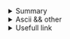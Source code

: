 
</details>

<details>
<summary>Summary</summary>

| *  | Level 1                | Level 2            | Level 3           | Level 4           |
|----|------------------------|--------------------|-------------------|-------------------|
| 0  | :white_check_mark:     | :white_check_mark: |:white_check_mark: |:white_check_mark: |
| 1  | :white_check_mark:     | :white_check_mark: |:white_check_mark: |:white_check_mark: |
| 2  | :white_check_mark:     | :white_check_mark: |:white_check_mark: |:white_check_mark: |
| 3  | :white_check_mark:     | :white_check_mark: |:white_check_mark: |:white_check_mark: |
| 4  | :white_check_mark:     | :white_check_mark: |:white_check_mark: |:white_check_mark: |
| 5  | :white_check_mark:     | :white_check_mark: |:white_check_mark: |:white_check_mark: |
| 6  | :white_check_mark:     | :white_check_mark: |:white_check_mark: |:white_check_mark: |
| 7  | :white_check_mark:     | :white_check_mark: |:white_check_mark: |:white_check_mark: |
| 8  | :white_check_mark:     | :white_check_mark: |:white_check_mark: |:white_check_mark: |
| 9  | :white_check_mark:     | :white_check_mark: |:white_check_mark: |:white_check_mark: |
| 10 | :white_check_mark:     | :white_check_mark: |:white_check_mark: |:white_check_mark: |
| 11 | :white_check_mark:     | :white_check_mark: |:white_check_mark: |:white_check_mark: |
| 12 | :white_check_mark:     | :white_check_mark: |:white_check_mark: |:white_check_mark: |
| 13 | :white_check_mark:     | :white_check_mark: |:white_check_mark: |:white_check_mark: |
| 14 | :white_check_mark:     | :white_check_mark: |:white_check_mark: |:white_check_mark: |
| 15 | :white_check_mark:     | :white_check_mark: |:white_check_mark: |:white_check_mark: |
| 16 | :white_check_mark:     | :white_check_mark: |:white_check_mark: |:white_check_mark: |
| 17 | :white_check_mark:     | :white_check_mark: |:white_check_mark: |:white_check_mark: |
| 18 | :white_check_mark:     | :white_check_mark: |:white_check_mark: |:white_check_mark: |
| 19 | :white_check_mark:     | :white_check_mark: |:white_check_mark: |:white_check_mark: |
| 20 | :white_check_mark:     | :white_check_mark: |:white_check_mark: |:white_check_mark: |
| 21 | :white_check_mark:     | :white_check_mark: |:white_check_mark: |:white_check_mark: |
| 22 | :white_check_mark:     | :white_check_mark: |:white_check_mark: |:white_check_mark: |

</details>

<details>
<summary>Ascii && other</summary>

Make a table with same logic assignment

## DIGIT
0 (48) 1 (49) 2 (50) 3 (51) 4 (52) 5 (53) 6 (54) 7 (55) 8 (56) 9 (57)

##ALPHA

A (65) B (66) C (67) D (68) E (69) F (70) G (71) H (72) I (73) J (74) K (75) L (76) M (77) N (78) O (79) P (80) Q (81) R (82) S (83) T (84) U (85) V (86) W (87) X (88) Y (89) Z (90)

a (97) b (98) c (99) d (100) e (101) f (102) g (103) h (104) i (105) j (106) k (107) l (108) m (109) n (110) o (111) p (112) q (113) r (114) s (115) t (116) u (117) v (118) w (119) x (120) y (121) z (122)

Underscore _ (95)
Space   (32) // + 32 pour changer en minuscule
Plus sign '+' (43)
Minus sign '-' (45)
Diviser sign '/' (47)
Modulo sign % (37)
isspace();
Horizontal tab '\t' (9)
Vertiacal tab '\v' (11)
New Line  \n (10)
Form feed '\f' (12)
Carriage return '\r' (13)

str[idx] += 32; put in lowecase
str[idx] -= 32; put in upercase

printf - > #include <stdio.h>
malloc - > #include <stdlib.h>
NULL && size_t -> #include <stddef.h>

alway return the type of your fct
alway nit your varible
inc your idx directly when you enter a while loop
alway secure your malloc just after initialized
comment main if ask a fonction

make tab of same logic

sting manipulation
linked list
argument
etc


argument vector table

0 program name
1
2
4

argc -> argument cunt eauql
argv -> argument vector

</details>

<details>
<summary>Usefull link</summary>
https://github.com/JCluzet/42_GradeMe

https://github.com/Binary-Hackers/42_Subjects

https://github.com/48d31kh413k/1337-Piscine-42

https://github.com/luta-wolf/42-examrank

https://github.com/barimehdi77/42-piscine-exam

https://github.com/jraleman/42.Exam-C

https://github.com/fwuensche/42-exam-miner

https://github.com/pasqualerossi/42-School-Exam-Rank-02
</details>
